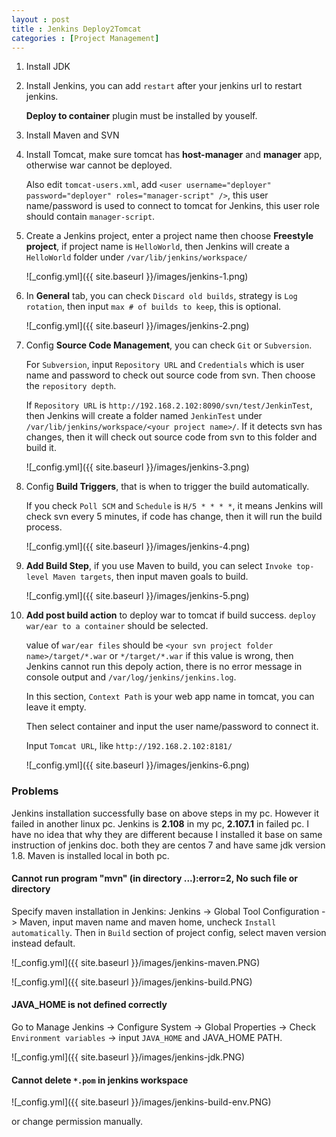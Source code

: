 ```yaml
---
layout : post
title : Jenkins Deploy2Tomcat
categories : [Project Management]
---
```


1. Install JDK

2. Install Jenkins, you can add `restart` after your jenkins url to restart jenkins.

   **Deploy to container** plugin must be installed by youself.

3. Install Maven and SVN

4. Install Tomcat, make sure tomcat has **host-manager** and **manager** app, otherwise war cannot be deployed.

   Also edit `tomcat-users.xml`, add `<user username="deployer" password="deployer" roles="manager-script" />`, this
   user name/password is used to connect to tomcat for Jenkins, this user role should contain `manager-script`.

5. Create a Jenkins project, enter a project name then choose **Freestyle project**, if project name is `HelloWorld`, then
   Jenkins will create a `HelloWorld` folder under `/var/lib/jenkins/workspace/`
   
   ![_config.yml]({{ site.baseurl }}/images/jenkins-1.png)
   
6. In **General** tab, you can check `Discard old builds`, strategy is `Log rotation`, then input `max # of builds to keep`,
   this is optional.
   
   ![_config.yml]({{ site.baseurl }}/images/jenkins-2.png)
   
7. Config **Source Code Management**, you can check `Git` or `Subversion`.
   
   For `Subversion`, input `Repository URL` and `Credentials` which is user name and password to check out source code from 
   svn. 
   Then choose the `repository depth`.
   
   If `Repository URL` is `http://192.168.2.102:8090/svn/test/JenkinTest`, then Jenkins will create a folder named 
   `JenkinTest` under `/var/lib/jenkins/workspace/<your project name>/`.
   If it detects svn has changes, then it will check out source code from svn to this folder and build it.
   
   ![_config.yml]({{ site.baseurl }}/images/jenkins-3.png)
   
8. Config **Build Triggers**, that is when to trigger the build automatically.
   
   If you check `Poll SCM` and `Schedule` is `H/5 * * * *`, it means Jenkins will check svn every 5 minutes, if code has
   change, then it will run the build process.

   ![_config.yml]({{ site.baseurl }}/images/jenkins-4.png)
   
9. **Add Build Step**, if you use Maven to build, you can select `Invoke top-level Maven targets`, then input maven goals
   to build.
   
   ![_config.yml]({{ site.baseurl }}/images/jenkins-5.png)
   
10. **Add post build action** to deploy war to tomcat if build success. `deploy war/ear to a container` should be selected.
    
    value of `war/ear files` should be `<your svn project folder name>/target/*.war` or `*/target/*.war`
    if this value is wrong, then Jenkins cannot run this depoly action, there is no error message in console output 
    and `/var/log/jenkins/jenkins.log`.
    
    In this section, `Context Path` is your web app name in tomcat, you can leave it empty.
    
    Then select container and input the user name/password to connect it.
    
    Input `Tomcat URL`, like `http://192.168.2.102:8181/`
    
    ![_config.yml]({{ site.baseurl }}/images/jenkins-6.png)
    
### Problems
    
   Jenkins installation successfully base on above steps in my pc. However it failed in another linux pc.
   Jenkins is **2.108** in my pc, **2.107.1** in failed pc. I have no idea that why they are different because I installed it
   base on same instruction of jenkins doc.
   both they are centos 7 and have same jdk version 1.8.
   Maven is installed local in both pc.
      
#### Cannot run program "mvn" (in directory ...):error=2, No such file or directory
   
  Specify maven installation in Jenkins:
  Jenkins -> Global Tool Configuration -> Maven, input maven name and maven home, uncheck `Install automatically`.
  Then in `Build` section of project config, select maven version instead default.
     
  ![_config.yml]({{ site.baseurl }}/images/jenkins-maven.PNG)
     
  ![_config.yml]({{ site.baseurl }}/images/jenkins-build.PNG)
   
#### JAVA_HOME is not defined correctly
   
  Go to Manage Jenkins -> Configure System -> Global Properties -> Check `Environment variables` -> input `JAVA_HOME` and JAVA_HOME
  PATH.
     
   ![_config.yml]({{ site.baseurl }}/images/jenkins-jdk.PNG)
   
#### Cannot delete `*.pom` in jenkins workspace
   
  ![_config.yml]({{ site.baseurl }}/images/jenkins-build-env.PNG)
  
  or change permission manually.
